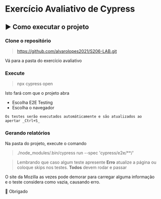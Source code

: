 # Exercício Avaliativo de Cypress

## ▶ Como executar o projeto

 ### Clone o repositório
 
 > https://github.com/alvarolopes2021/S206-LAB.git
 
 Vá para a pasta do exercício avaliativo

 ### Execute
 
  > npx cypress open 
 
Isto fará com que o projeto abra

  * Escolha E2E Testing
  * Escolha o navegador

```
Os testes serão executados automáticamente e são atualizados ao apertar _Ctrl+S_ 

```

### Gerando relatórios

Na pasta do projeto, execute o comando

> ./node_modules/.bin/cypress run --spec 'cypress/e2e/**/'

> Lembrando que caso algum teste apresente **Erro** atualize a página ou coloque skips nos testes. **Todos** devem rodar e passar

 O site da Mozilla as vezes pode demorar para carregar alguma informação e o teste considera como vazia, causando erro.

🙏 Obrigado